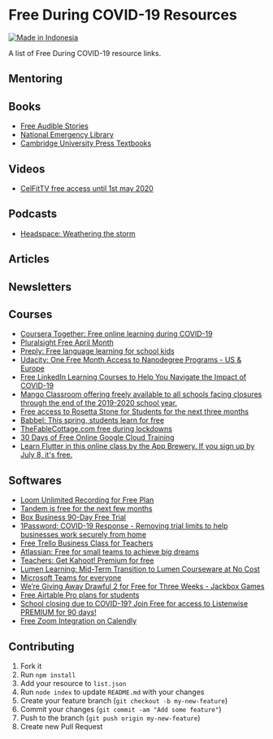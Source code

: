 # Free During COVID-19 Resources

[![Made in Indonesia](https://made-in-indonesia.github.io/made-in-indonesia.svg)](https://github.com/made-in-indonesia/made-in-indonesia)

 A list of Free During COVID-19 resource links.

## Mentoring

## Books
 * [Free Audible Stories](https://stories.audible.com/start-listen)
 * [National Emergency Library](https://archive.org/details/nationalemergencylibrary)
 * [Cambridge University Press Textbooks](https://www.cambridge.org/core/what-we-publish/textbooks#)

## Videos
 * [CelFitTV free access until 1st may 2020](https://www.celfittv.com/)

## Podcasts
 * [Headspace: Weathering the storm](https://www.headspace.com/covid-19)

## Articles

## Newsletters

## Courses
 * [Coursera Together: Free online learning during COVID-19](https://blog.coursera.org/coursera-together-free-online-learning-during-covid-19/)
 * [Pluralsight Free April Month](https://www.pluralsight.com/offer/2020/free-april-month)
 * [Preply: Free language learning for school kids](https://preply.com/en/free-language-learning-for-school-kids)
 * [Udacity: One Free Month Access to Nanodegree Programs - US & Europe](https://blog.udacity.com/2020/03/one-month-free-on-nanodegrees.html)
 * [Free LinkedIn Learning Courses to Help You Navigate the Impact of COVID-19](https://learning.linkedin.com/blog/linkedin-learning-resources/free-linkedin-learning-resources-to-help-you-navigate-the-impact)
 * [Mango Classroom offering freely available to all schools facing closures through the end of the 2019-2020 school year.](https://mangolanguages.com/info/covid19-response.cfm)
 * [Free access to Rosetta Stone for Students for the next three months](https://www.rosettastone.com/freeforstudents/)
 * [Babbel: This spring, students learn for free](https://try.babbel.com/student-discount/)
 * [TheFableCottage.com free during lockdowns](https://www.thefablecottage.com/)
 * [30 Days of Free Online Google Cloud Training](https://inthecloud.withgoogle.com/training-discount/register.html?utm_source=linkedin&utm_medium=unpaid-social&utm_campaign=FY20-Q1-global-trainingandenablement-operational-other-training_discount&utm_content=training-discount)
 * [Learn Flutter in this online class by the App Brewery. If you sign up by July 8, it's free.](https://www.appbrewery.co/p/intro-to-flutter?utm_source=google&utm_medium=website%20banner&utm_campaign=app_brewery)

## Softwares
 * [Loom Unlimited Recording for Free Plan](https://www.loom.com/blog/coronavirus-response)
 * [Tandem is free for the next few months](https://tandem.chat/coronavirus)
 * [Box Business 90-Day Free Trial](https://account.box.com/signup/business?tl=oWgBWV)
 * [1Password: COVID-19 Response - Removing trial limits to help businesses work securely from home](https://blog.1password.com/covid-19-response/)
 * [Free Trello Business Class for Teachers](https://trello.com/education)
 * [Atlassian: Free for small teams to achieve big dreams](https://www.atlassian.com/software/free)
 * [Teachers: Get Kahoot! Premium for free](https://kahoot.com/access-kahoot-premium-for-free/)
 * [Lumen Learning: Mid-Term Transition to Lumen Courseware at No Cost](https://info.lumenlearning.com/transition-spring2020)
 * [Microsoft Teams for everyone](https://www.microsoft.com/en-us/microsoft-365/blog/2020/03/05/our-commitment-to-customers-during-covid-19/)
 * [We’re Giving Away Drawful 2 for Free for Three Weeks - Jackbox Games](https://www.jackboxgames.com/were-giving-away-drawful-2-for-free-for-three-weeks/)
 * [Free Airtable Pro plans for students](https://blog.airtable.com/airtables-support-for-covid-19-response-efforts/)
 * [School closing due to COVID-19? Join Free for access to Listenwise PREMIUM for 90 days!](https://listenwise.com/)
 * [Free Zoom Integration on Calendly](https://blog.calendly.com/meeting-integration-update/)

## Contributing 
1. Fork it
2. Run `npm install`
3. Add your resource to `list.json`
4. Run `node index` to update `README.md` with your changes
5. Create your feature branch (`git checkout -b my-new-feature`)
6. Commit your changes (`git commit -am "Add some feature"`)
7. Push to the branch (`git push origin my-new-feature`)
8. Create new Pull Request
